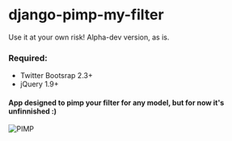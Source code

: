 django-pimp-my-filter
=====================

Use it at your own risk! Alpha-dev version, as is.

### Required: 
- Twitter Bootsrap 2.3+
- jQuery 1.9+

#### App designed to pimp your filter for any model, but for now it's unfinnished :)

![PIMP](https://raw.github.com/fynjah/django-pimp-my-filter/master/filter_manager/static/Untitled.png "PIMP")
